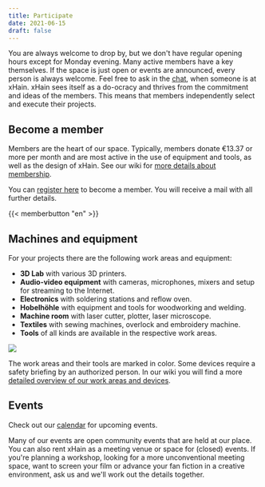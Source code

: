 ```yaml
---
title: Participate
date: 2021-06-15
draft: false
---
```


You are always welcome to drop by, but we don't have regular opening hours except for Monday evening. Many active members have a key themselves. If the space is just open or events are announced, every person is always welcome. Feel free to ask in the <a href="https://chat.x-hain.de" target="_blank">chat</a>, when someone is at xHain.
xHain sees itself as a do-ocracy and thrives from the commitment and ideas of the members. This means that members independently select and execute their projects.

## Become a member

Members are the heart of our space. Typically, members donate €13.37 or more per month and are most active in the use of equipment and tools, as well as the design of xHain. See our wiki for <a href="https://wiki.x-hain.de/en/xHain/members" target="_blank">more details about membership</a>.

You can <a href="https://login.x-hain.de/if/flow/xhain-member-enrollment/">register here</a> to become a member. You will receive a mail with all further details.

{{< memberbutton "en" >}}

## Machines and equipment

For your projects there are the following work areas and equipment:

- **3D Lab** with various 3D printers.
- **Audio-video equipment** with cameras, microphones, mixers and setup for streaming to the Internet.
- **Electronics** with soldering stations and reflow oven.
- **Hobelhöhle** with equipment and tools for woodworking and welding.
- **Machine room** with laser cutter, plotter, laser microscope.
- **Textiles** with sewing machines, overlock and embroidery machine.
- **Tools** of all kinds are available in the respective work areas.

![](/images/space-map.png)

The work areas and their tools are marked in color. Some devices require a safety briefing by an authorized person. In our wiki you will find a more <a href="https://wiki.x-hain.de/en/Rooms_and_Equipment/rooms-and-equipment" target="_blank">detailed overview of our work areas and devices</a>.

## Events

Check out our <a href="/en/calendar">calendar</a> for upcoming events.

Many of our events are open community events that are held at our place. You can also rent xHain as a meeting venue or space for (closed) events. If you're planning a workshop, looking for a more unconventional meeting space, want to screen your film or advance your fan fiction in a creative environment, ask us and we'll work out the details together.
